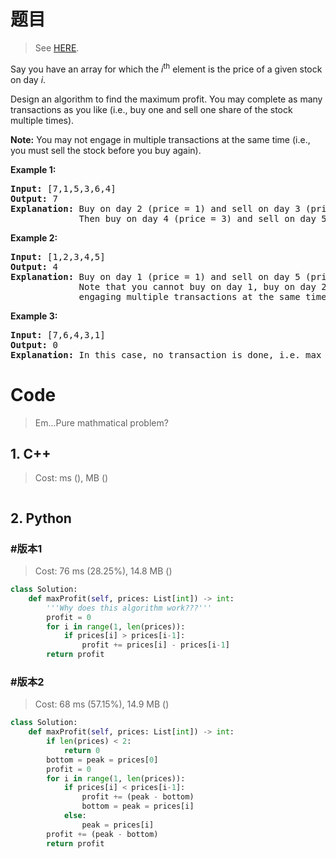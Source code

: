 # 题目

> See [HERE](https://leetcode.com/problems/best-time-to-buy-and-sell-stock-ii/).

<div><p>Say you have an array for which the <em>i</em><sup>th</sup> element is the price of a given stock on day <em>i</em>.</p>

<p>Design an algorithm to find the maximum profit. You may complete as many transactions as you like (i.e., buy one and sell one share of the stock multiple times).</p>

<p><strong>Note:</strong> You may not engage in multiple transactions at the same time (i.e., you must sell the stock before you buy again).</p>

<p><strong>Example 1:</strong></p>

<pre><strong>Input:</strong> [7,1,5,3,6,4]
<strong>Output:</strong> 7
<strong>Explanation:</strong> Buy on day 2 (price = 1) and sell on day 3 (price = 5), profit = 5-1 = 4.
&nbsp;            Then buy on day 4 (price = 3) and sell on day 5 (price = 6), profit = 6-3 = 3.
</pre>

<p><strong>Example 2:</strong></p>

<pre><strong>Input:</strong> [1,2,3,4,5]
<strong>Output:</strong> 4
<strong>Explanation:</strong> Buy on day 1 (price = 1) and sell on day 5 (price = 5), profit = 5-1 = 4.
&nbsp;            Note that you cannot buy on day 1, buy on day 2 and sell them later, as you are
&nbsp;            engaging multiple transactions at the same time. You must sell before buying again.
</pre>

<p><strong>Example 3:</strong></p>

<pre><strong>Input:</strong> [7,6,4,3,1]
<strong>Output:</strong> 0
<strong>Explanation:</strong> In this case, no transaction is done, i.e. max profit = 0.</pre>
</div>

# Code

> Em...Pure mathmatical problem?

## 1. C++

> Cost: ms (), MB ()

```C++

```

## 2. Python

### #版本1

> Cost: 76 ms (28.25%), 14.8 MB ()

```python
class Solution:
    def maxProfit(self, prices: List[int]) -> int:
        '''Why does this algorithm work???'''
        profit = 0
        for i in range(1, len(prices)):
            if prices[i] > prices[i-1]:
                profit += prices[i] - prices[i-1]
        return profit
```

### #版本2

> Cost: 68 ms (57.15%), 14.9 MB ()

```python
class Solution:
    def maxProfit(self, prices: List[int]) -> int:
        if len(prices) < 2:
            return 0
        bottom = peak = prices[0]
        profit = 0
        for i in range(1, len(prices)):
            if prices[i] < prices[i-1]:
                profit += (peak - bottom)
                bottom = peak = prices[i]
            else:
                peak = prices[i]
        profit += (peak - bottom)
        return profit
```
